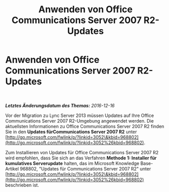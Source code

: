 ﻿---
title: Anwenden von Office Communications Server 2007 R2-Updates
TOCTitle: Anwenden von Office Communications Server 2007 R2-Updates
ms:assetid: d5f298ed-2d7d-4e0f-b45b-b2d665e5945e
ms:mtpsurl: https://technet.microsoft.com/de-de/library/JJ205302(v=OCS.15)
ms:contentKeyID: 49295538
ms.date: 12/16/2016
mtps_version: v=OCS.15
ms.translationtype: HT
---

# Anwenden von Office Communications Server 2007 R2-Updates

 

_**Letztes Änderungsdatum des Themas:** 2016-12-16_

Vor der Migration zu Lync Server 2013 müssen Updates auf Ihre Office Communications Server 2007 R2-Umgebung angewendet werden. Die aktuellsten Informationen zu Office Communications Server 2007 R2 finden Sie in den **Updates fürCommunications Server 2007 R2** unter [http://go.microsoft.com/fwlink/p/?linkid=3052\&kbid=968802](http://go.microsoft.com/fwlink/p/?linkid=3052%26kbid=968802).

Zum Installieren von Updates für Office Communications Server 2007 R2 wird empfohlen, dass Sie sich an das Verfahren **Methode 1: Installer für kumulatives Serverupdate** halten, das im Microsoft Knowledge Base-Artikel 968802, "Updates für Communications Server 2007 R2" unter [http://go.microsoft.com/fwlink/p/?linkid=3052\&kbid=968802](http://go.microsoft.com/fwlink/p/?linkid=3052%26kbid=968802) beschrieben ist.

